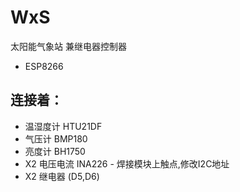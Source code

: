# WxS
太阳能气象站 兼继电器控制器
 - ESP8266

## 连接着：
- 温湿度计 HTU21DF
- 气压计 BMP180
- 亮度计 BH1750
- X2 电压电流 INA226 - 焊接模块上触点,修改I2C地址
- X2 继电器 (D5,D6)
  